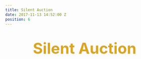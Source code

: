 ```yaml
---
title: Silent Auction
date: 2017-11-13 14:52:00 Z
position: 6
---
```


<html>
<div style="text-align: center;">
<h1><b>
<font size="30" color="GoldenRod">Silent Auction</font>
</b>
</h1>
</div>
